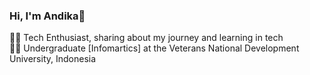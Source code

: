 <!-- Level 1: Simple bio and stats -->

### Hi, I'm Andika👋

👨‍💻 Tech Enthusiast, sharing about my journey and learning in tech<br/>
👨‍🎓 Undergraduate [Infomartics] at the Veterans National Development University, Indonesia<br/>
